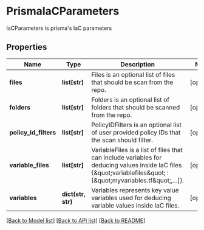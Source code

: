 # PrismaIaCParameters

IaCParameters is prisma's IaC parameters

## Properties
Name | Type | Description | Notes
------------ | ------------- | ------------- | -------------
**files** | **list[str]** | Files is an optional list of files that should be scan from the repo.  | [optional] 
**folders** | **list[str]** | Folders is an optional list of folders that should be scanned from the repo.  | [optional] 
**policy_id_filters** | **list[str]** | PolicyIDFilters is an optional list of user provided policy IDs that the scan should filter.  | [optional] 
**variable_files** | **list[str]** | VariableFiles is a list of files that can include variables for deducing values inside IaC files {\&quot;variablefiles\&quot; : [\&quot;myvariables.tf\&quot;,...]}.  | [optional] 
**variables** | **dict(str, str)** | Variables represents key value variables used for deducing variable values inside IaC files.  | [optional] 

[[Back to Model list]](../README.md#documentation-for-models) [[Back to API list]](../README.md#documentation-for-api-endpoints) [[Back to README]](../README.md)


